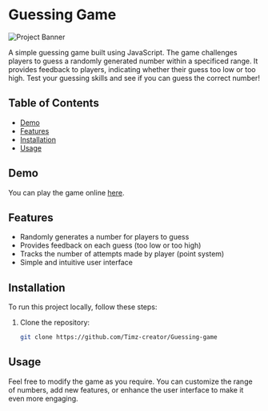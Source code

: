 # Guessing Game

![Project Banner](./banner.png)

A simple guessing game built using JavaScript. The game challenges players to guess a randomly generated number within a specificed range. It provides feedback to players, indicating whether their guess too low or too high. Test your guessing skills and see if you can guess the correct number!

## Table of Contents

- [Demo](#demo)
- [Features](#features)
- [Installation](#installation)
- [Usage](#usage)

## Demo

You can play the game online [here](https://github.com/Timz-creator/Guessing-game).

## Features

- Randomly generates a number for players to guess
- Provides feedback on each guess (too low or too high)
- Tracks the number of attempts made by player (point system)
- Simple and intuitive user interface

## Installation

To run this project locally, follow these steps:

1. Clone the repository:

   ```bash
   git clone https://github.com/Timz-creator/Guessing-game
   ```

## Usage

Feel free to modify the game as you require. You can customize the range of numbers, add new features, or enhance the user interface to make it even more engaging.
